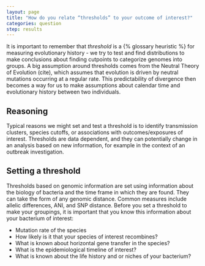 ```yaml
---
layout: page
title: "How do you relate “thresholds” to your outcome of interest?"
categories: question
step: results
---
```


It is important to remember that *threshold* is a {% glossary heuristic %} for 
measuring evolutionary history - we try to test and find distributions to make 
conclusions about finding cutpoints to categorize genomes into groups. A big 
assumption around thresholds comes from the Neutral Theory of Evolution (cite), 
which assumes that evolution is driven by neutral mutations occurring at a 
regular rate. This predictability of divergence then becomes a way for us to 
make assumptions about calendar time and evolutionary history between two 
individuals.  

## Reasoning

Typical reasons we might set and test a threshold is to identify transmission 
clusters, species cutoffs, or associations with outcomes/exposures of interest. 
Thresholds are data dependent, and they can potentially change in an analysis 
based on new information, for example in the context of an outbreak investigation. 

## Setting a threshold

Thresholds based on genomic information are set using information about the 
biology of bacteria and the time frame in which they are found. They can take 
the form of any genomic distance. Common measures include allelic differences, 
ANI, and SNP distance. Before you set a threshold to make your groupings, it is 
important that you know this information about your bacterium of interest: 

- Mutation rate of the species
- How likely is it that your species of interest recombines?
- What is known about horizontal gene transfer in the species?
- What is the epidemiological timeline of interest?
- What is known about the life history and or niches of your bacterium? 
